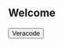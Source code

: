 ## Welcome

<script src="https://code.jquery.com/jquery-3.2.1.min.js"></script>
<script src="./test.js"></script>

<div id="text"></div>

<button name="button1" onclick="window.location.href='http://veracode.com';">Veracode</button>




